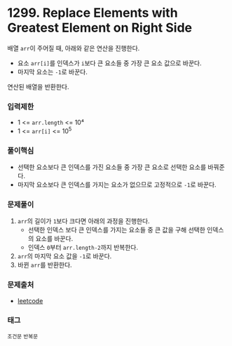 # 1299. Replace Elements with Greatest Element on Right Side
배열 `arr`이 주어질 때, 아래와 같은 연산을 진행한다.  
- 요소 `arr[i]`를 인덱스가 `i`보다 큰 요소들 중 가장 큰 요소 값으로 바꾼다.  
- 마지막 요소는 `-1`로 바꾼다.  

연산된 배열을 반환한다.
### 입력제한
- 1 <= `arr.length` <= 10⁴
- 1 <= `arr[i]` <= 10<sup>5</sup>
### 풀이핵심
- 선택한 요소보다 큰 인덱스를 가진 요소들 중 가장 큰 요소로 선택한 요소를 바꿔준다.
- 마지막 요소보다 큰 인덱스를 가지는 요소가 없으므로 고정적으로 `-1`로 바꾼다.
### 문제풀이
1. `arr`의 길이가 `1`보다 크다면 아래의 과정을 진행한다.
   - 선택한 인덱스 보다 큰 인덱스를 가지는 요소들 중 큰 값을 구해 선택한 인덱스의 요소를 바꾼다. 
   - 인덱스 `0`부터 `arr.length-2`까지 반복한다.
2. `arr`의 마지막 요소 값을 `-1`로 바꾼다.
3. 바뀐 `arr`를 반환한다. 
### 문제출처
- [leetcode](https://leetcode.com/problems/replace-elements-with-greatest-element-on-right-side/)
### 태그
`조건문` `반복문`